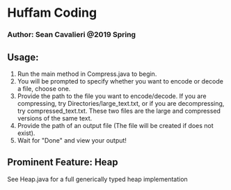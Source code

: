# Huffam Coding
### Author: Sean Cavalieri @2019 Spring

## Usage:
1. Run the main method in Compress.java to begin.
2. You will be prompted to specify whether you want to encode or decode a file, choose one.
3. Provide the path to the file you want to encode/decode. If you are compressing, try Directories/large_text.txt, or if you are decompressing, try compressed_text.txt. These two files are the large and compressed versions of the same text.
4. Provide the path of an output file (The file will be created if does not exist).
5. Wait for "Done" and view your output!

## Prominent Feature: Heap
See Heap.java for a full generically typed heap implementation 
